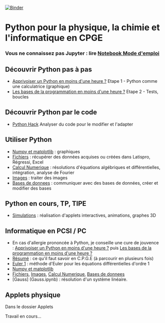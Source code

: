 [![Binder](https://mybinder.org/badge_logo.svg)](https://mybinder.org/v2/gh/GilPyPhy/Python/master?filepath=index.ipynb)

# Python pour la physique, la chimie et l'informatique en CPGE

### Vous ne connaissez pas Jupyter : lire [Notebook Mode d'emploi](Notebooks_Mode_Emploi.pdf)

## Découvrir Python pas à pas
- [Apprivoiser un Python en moins d'une heure ?](Etape1_Decouvrir_Python.ipynb) Etape 1 - Python comme une calculatrice (graphique)
- [Les bases de la programmation en moins d'une heure ?](Etape2_Bases_programmation_Python.ipynb) Etape 2 - Tests, boucles

## Découvrir Python par le code
- [Python Hack](Decouvrir_code.ipynb) Analyser du code pour le modifier et l'adapter

## Utiliser Python
- [Numpy et matplotlib](numpy_matplotlib.ipynb) : graphiques
- [Fichiers](Fichiers.ipynb) : récupérer des données acquises ou créées dans Latispro, Régressi, Excel
- [Calcul Numerique](Calcul_Numerique.ipynb) : résolutions d'équations algébriques et différentielles, intégration, analyse de Fourier
- [Images](Images.ipynb) : traiter des images
- [Bases de donnees](Bases_de_donnees.ipynb) : communiquer avec des bases de données, créer et modifier des bases

## Python en cours, TP, TIPE
- [Simulations](Simulations.ipynb) : réalisation d'applets interactives, animations, graphes 3D

## Informatique en PCSI / PC 
- En cas d'allergie prononcée à Python, je conseille une cure de jouvence : [Apprivoiser un Python en moins d'une heure ?](Etape1_Decouvrir_Python.ipynb) puis [Les bases de la programmation en moins d'une heure ?](Etape2_Bases_programmation_Python.ipynb)
- [Résumé](Python_Bases.ipynb) : ce qu'il faut savoir en C.P.G.E (à parcourir en plusieurs fois)
- [Euler 1](Euler1.ipynb) : méthode d'Euler pour les équations différentielles d'ordre 1
- [Numpy et matplotlib](numpy_matplotlib.ipynb)
- [Fichiers](Fichiers.ipynb), [Images](Images.ipynb), [Calcul Numerique](Calcul_Numerique.ipynb), [Bases de donnees](Bases_de_donnees.ipynb)  
- [Gauss] (Gauss.ipynb) : résolution d'un système linéaire.

## Applets physique
Dans le dossier Applets


Travail en cours...
